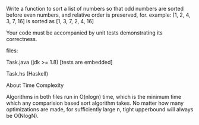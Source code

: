 Write a function to sort a list of numbers so that odd numbers are sorted before even numbers, and relative order is preserved, for. example: [1, 2, 4, 3, 7, 16] is sorted as [1, 3, 7, 2, 4, 16]

Your code must be accompanied by unit tests demonstrating its correctness.

files: 

Task.java (jdk >= 1.8) [tests are embedded]

Task.hs (Haskell)

About Time Complexity
  
Algorithms in both files run in O(nlogn) time, which is the minimum time which any comparision based sort algorithm takes. No matter how many optimizations are made, for sufficiently large n, tight upperbound will always be O(NlogN).
